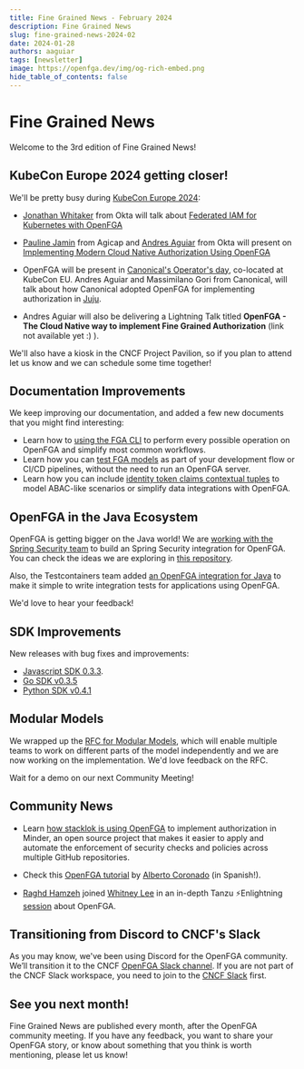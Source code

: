 ```yaml
---
title: Fine Grained News - February 2024
description: Fine Grained News
slug: fine-grained-news-2024-02
date: 2024-01-28
authors: aaguiar
tags: [newsletter]
image: https://openfga.dev/img/og-rich-embed.png
hide_table_of_contents: false
---
```

# Fine Grained News

Welcome to the 3rd edition of Fine Grained News! 

## KubeCon Europe 2024 getting closer!

We'll be pretty busy during [KubeCon Europe 2024](https://events.linuxfoundation.org/kubecon-cloudnativecon-europe/):

- [Jonathan Whitaker](https://www.linkedin.com/in/jonathan-whitaker-5a8b2484/) from Okta will talk about [Federated IAM for Kubernetes with OpenFGA](https://kccnceu2024.sched.com/event/1YeQD)

- [Pauline Jamin](https://www.linkedin.com/in/paulinejamin/) from Agicap and [Andres Aguiar](https://www.linkedin.com/in/aaguiar/) from Okta will present on [Implementing Modern Cloud Native Authorization Using OpenFGA](https://colocatedeventseu2024.sched.com/event/1YFhM/implementing-modern-cloud-native-authorization-using-openfga-andres-aguiar-okta-pauline-jamin-agicap)

- OpenFGA will be present in [Canonical's Operator's day](https://app.myonvent.com/event/operator-day/), co-located at KubeCon EU. Andres Aguiar and Massimilano Gori from Canonical, will talk about how Canonical adopted OpenFGA for implementing authorization in [Juju](https://juju.is/).

-  Andres Aguiar will also be delivering a Lightning Talk titled **OpenFGA - The Cloud Native way to implement Fine Grained Authorization** (link not available yet :) ).

We'll also have a kiosk in the CNCF Project Pavilion, so if you plan to attend let us know and we can schedule some time together!

## Documentation Improvements 

We keep improving our documentation, and added a few new documents that you might find interesting:

- Learn how to [using the FGA CLI](https://openfga.dev/docs/getting-started/cli) to perform every possible operation on OpenFGA and simplify most common workflows.
- Learn how you can [test FGA models](https://openfga.dev/docs/modeling/testing) as part of your development flow or CI/CD pipelines, without the need to run an OpenFGA server.
- Learn how you can include [identity token claims contextual tuples](https://openfga.dev/docs/modeling/token-claims-contextual-tuples) to model ABAC-like scenarios or simplify data integrations with OpenFGA. 

## OpenFGA in the Java Ecosystem

OpenFGA is getting bigger on the Java world! We are [working with the Spring Security team](https://github.com/spring-projects/spring-security/issues/14121) to build an Spring Security integration for OpenFGA. You can check the ideas we are exploring in [this repository](https://github.com/jimmyjames/fga-spring-examples).

Also, the Testcontainers team added [an OpenFGA integration for Java](https://java.testcontainers.org/modules/openfga/) to make it simple to write integration tests for applications using OpenFGA.

We'd love to hear your feedback!

## SDK Improvements 

New releases with bug fixes and improvements:

- [Javascript SDK 0.3.3](https://github.com/openfga/js-sdk/releases/tag/v0.3.3).
- [Go SDK v0.3.5](https://github.com/openfga/go-sdk/releases/tag/v0.3.5)
- [Python SDK v0.4.1](https://github.com/openfga/python-sdk/releases/tag/v0.4.1)

## Modular Models

We wrapped up the [RFC for Modular Models](https://github.com/openfga/rfcs/blob/main/20231212-modular-models.md), which will enable multiple teams to work on different parts of the model independently and we are now working on the implementation. We'd love feedback on the RFC.

Wait for a demo on our next Community Meeting! 

## Community News

- Learn [how stacklok is using OpenFGA](https://stacklok.com/blog/using-openfga-to-build-a-relationship-based-authorization-model-in-minder) to implement authorization in Minder, an open source project that makes it easier to apply and automate the enforcement of security checks and policies across multiple GitHub repositories.
- Check this [OpenFGA tutorial](https://www.albertcoronado.com/2024/02/08/tutorial-openfga/) by [Alberto Coronado](https://twitter.com/acoronadoc) (in Spanish!).

- [Raghd Hamzeh](https://www.linkedin.com/in/raghdhamzeh/) joined [Whitney Lee](https://twitter.com/wiggitywhitney) in an in-depth Tanzu ⚡️Enlightning [session](https://www.youtube.com/watch?v=yTgtAzhvC28) about OpenFGA.

## Transitioning from Discord to CNCF's Slack

As you may know, we've been using Discord for the OpenFGA community. We’ll transition it to the CNCF [OpenFGA Slack channel](https://cloud-native.slack.com/archives/C06G1NNH47N). If you are not part of the CNCF Slack workspace,  you need to join to the [CNCF Slack](https://slack.cncf.io) first.

## See you next month!

Fine Grained News are published every month, after the OpenFGA community meeting. If you have any feedback, you want to share your OpenFGA story, or know about something that you think is worth mentioning, please let us know!
